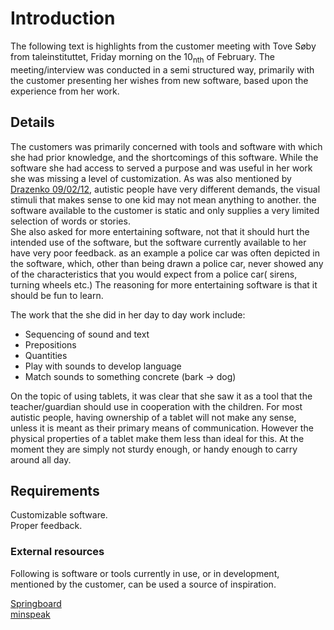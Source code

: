 # Introduction #

The following text is highlights from the customer meeting with Tove Søby from taleinstituttet, Friday morning on the 10<sub>nth</sub> of February.
The meeting/interview was conducted in a semi structured way, primarily with the customer presenting her wishes from new software, based upon the experience from her work.

## Details ##
The customers was primarily concerned with tools and software with which she had prior knowledge, and the shortcomings of this software.
While the software she had access to served a purpose and was useful in her work she was missing a level of customization. As was also mentioned by [Drazenko 09/02/12](xxx_Meetings_Customerxzmeetings_09022012.md), autistic people have very different demands, the visual stimuli that makes sense to one kid may not mean anything to another. the software available to the customer is static and only supplies a very limited selection of words or stories.
<br />
She also asked for more entertaining software, not that it should hurt the intended use of the software, but the software currently available to her have very poor feedback. as an example a police car was often depicted in the software, which, other than being drawn a police car, never showed any of the characteristics that you would expect from a police car( sirens, turning wheels etc.) The reasoning for more entertaining software is that it should be fun to learn.

The work that the she did in her day to day work include:
  * Sequencing of sound and text
  * Prepositions
  * Quantities
  * Play with sounds to develop language
  * Match sounds to something concrete (bark -> dog)

On the topic of using tablets, it was clear that she saw it as a tool that the teacher/guardian should use in cooperation with the children.
For most autistic people, having ownership of a tablet will not make any sense, unless it is meant as their primary means of communication. However the physical properties of a tablet make them less than ideal for this. At the moment they are simply not sturdy enough, or handy enough to carry around all day.

## Requirements ##

Customizable software. <br />
Proper feedback. <br />
### External resources ###
Following is software or tools currently in use, or in development, mentioned by the customer, can be used a source of inspiration.

[Springboard](http://www.consultspringboard.com/autism-speaks/) <br />
[minspeak](http://www.minspeak.com/)<br />